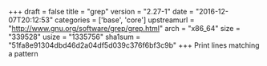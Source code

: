 +++
draft = false
title = "grep"
version = "2.27-1"
date = "2016-12-07T20:12:53"
categories = ['base', 'core']
upstreamurl = "http://www.gnu.org/software/grep/grep.html"
arch = "x86_64"
size = "339528"
usize = "1335756"
sha1sum = "51fa8e91304dbd46d2a04df5d039c376f6bf3c9b"
+++
Print lines matching a pattern